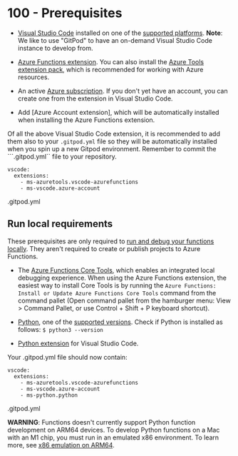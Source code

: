 # 100 - Prerequisites

- [Visual Studio Code](https://code.visualstudio.com/) installed on one of the [supported platforms](https://code.visualstudio.com/docs/supporting/requirements#_platforms). **Note**: We like to use "GitPod" to have an on-demand Visual Studio Code instance to develop from.
- [Azure Functions extension](https://marketplace.visualstudio.com/items?itemName=ms-azuretools.vscode-azurefunctions). You can also install the [Azure Tools extension pack](https://marketplace.visualstudio.com/items?itemName=ms-vscode.vscode-node-azure-pack), which is recommended for working with Azure resources.
- An active [Azure subscription](https://learn.microsoft.com/en-us/azure/guides/developer/azure-developer-guide#understanding-accounts-subscriptions-and-billing). If you don't yet have an account, you can create one from the extension in Visual Studio Code.

- Add [Azure Account extension], which will be automatically installed when installing the Azure Functions extension.

Of all the above Visual Studio Code extension, it is recommended to add them also to your ```.gitpod.yml``` file so they will be automatically installed when you spin up a new Gitpod environment. Remember to commit the ```.gitpod.yml`` file to your repository.

```
vscode:
  extensions:
    - ms-azuretools.vscode-azurefunctions
    - ms-vscode.azure-account
```
.gitpod.yml

## Run local requirements

These prerequisites are only required to [run and debug your functions locally](https://learn.microsoft.com/en-us/azure/azure-functions/functions-develop-vs-code?tabs=node-v3%2Cpython-v2%2Cin-process&pivots=programming-language-python#run-functions-locally). They aren't required to create or publish projects to Azure Functions.

- The [Azure Functions Core Tools](https://learn.microsoft.com/en-us/azure/azure-functions/functions-run-local), which enables an integrated local debugging experience. When using the Azure Functions extension, the easiest way to install Core Tools is by running the ```Azure Functions: Install or Update Azure Functions Core Tools``` command from the command pallet (Open command pallet from the hamburger menu: View > Command Pallet, or use Control + Shift + P keyboard shortcut).

- [Python](https://www.python.org/downloads/), one of the [supported versions](https://learn.microsoft.com/en-us/azure/azure-functions/functions-reference-python#python-version). Check if Python is installed as follows: ```$ python3 --version```

- [Python extension](https://marketplace.visualstudio.com/items?itemName=ms-python.python) for Visual Studio Code.

Your .gitpod.yml file should now contain:

```
vscode:
  extensions:
    - ms-azuretools.vscode-azurefunctions
    - ms-vscode.azure-account
    - ms-python.python
```

.gitpod.yml

**WARNING**: Functions doesn't currently support Python function development on ARM64 devices. To develop Python functions on a Mac with an M1 chip, you must run in an emulated x86 environment. To learn more, see [x86 emulation on ARM64](https://learn.microsoft.com/en-us/azure/azure-functions/functions-run-local#x86-emulation-on-arm64).
